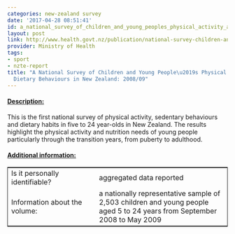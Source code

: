 ```yaml
---
categories: new-zealand survey
date: '2017-04-28 08:51:41'
id: a_national_survey_of_children_and_young_peoples_physical_activity_and_dietary_behaviours_in_new_zealand_200809
layout: post
link: http://www.health.govt.nz/publication/national-survey-children-and-young-peoples-physical-activity-and-dietary-behaviours-new-zealand-2008
provider: Ministry of Health
tags:
- sport
- nzte-report
title: "A National Survey of Children and Young People\u2019s Physical Activity and
  Dietary Behaviours in New Zealand: 2008/09"
---
```



 <h4> <u>Description:</u> </h4>
This is the first national survey of physical activity, sedentary behaviours and dietary habits in five to 24 year-olds in New Zealand. The results highlight the physical activity and nutrition needs of young people particularly through the transition years, from puberty to adulthood.
 <h4> <u>Additional information:</u> </h4>
 <table style="border: 1px solid">
 <tr> <td width="40%"> Is it personally identifiable? </td> <td>aggregated data reported</td> </tr>
 <tr> <td width="40%"> Information about the volume: </td> <td>a nationally representative sample of 2,503 children and young people aged 5 to 24 years from September 2008 to May 2009</td> </tr>
 </table>